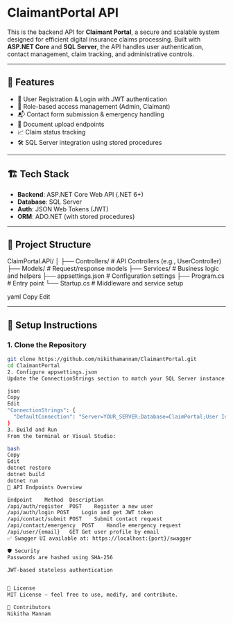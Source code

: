 # ClaimantPortal API

This is the backend API for **Claimant Portal**, a secure and scalable system designed for efficient digital insurance claims processing. Built with **ASP.NET Core** and **SQL Server**, the API handles user authentication, contact management, claim tracking, and administrative controls.

---

## 🚀 Features

- 🔐 User Registration & Login with JWT authentication
- 👤 Role-based access management (Admin, Claimant)
- 📬 Contact form submission & emergency handling
- 📂 Document upload endpoints
- 📈 Claim status tracking
- 🛠️ SQL Server integration using stored procedures

---

## 🏗️ Tech Stack

- **Backend**: ASP.NET Core Web API (.NET 6+)
- **Database**: SQL Server
- **Auth**: JSON Web Tokens (JWT)
- **ORM**: ADO.NET (with stored procedures)

---

## 📁 Project Structure

ClaimPortal.API/ │
    ├── Controllers/ # API Controllers (e.g., UserController) 
    ├── Models/ # Request/response models 
    ├── Services/ # Business logic and helpers 
    ├── appsettings.json # Configuration settings 
    ├── Program.cs # Entry point 
└── Startup.cs # Middleware and service setup 

yaml
Copy
Edit

---

## 🔧 Setup Instructions

### 1. Clone the Repository

```bash
git clone https://github.com/nikithamannam/ClaimantPortal.git
cd ClaimantPortal
2. Configure appsettings.json
Update the ConnectionStrings section to match your SQL Server instance:

json
Copy
Edit
"ConnectionStrings": {
  "DefaultConnection": "Server=YOUR_SERVER;Database=ClaimPortal;User Id=YOUR_USER;Password=YOUR_PASSWORD;"
}
3. Build and Run
From the terminal or Visual Studio:

bash
Copy
Edit
dotnet restore
dotnet build
dotnet run
📡 API Endpoints Overview

Endpoint	Method	Description
/api/auth/register	POST	Register a new user
/api/auth/login	POST	Login and get JWT token
/api/contact/submit	POST	Submit contact request
/api/contact/emergency	POST	Handle emergency request
/api/user/{email}	GET	Get user profile by email
✅ Swagger UI available at: https://localhost:{port}/swagger

🛡️ Security
Passwords are hashed using SHA-256

JWT-based stateless authentication


📜 License
MIT License – feel free to use, modify, and contribute.

🤝 Contributors
Nikitha Mannam

